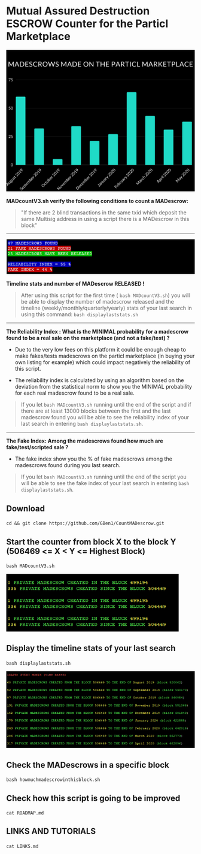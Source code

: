 # Mutual Assured Destruction ESCROW Counter for the Particl Marketplace

![Screenshot](MAD.png)


**MADcountV3.sh verify the following conditions to count a MADescrow:**

>"If there are 2 blind transactions in the same txid which deposit the same Multisig address in using a script there is a MADescrow in this block"

***

![Screenshot](indexes.png)

**Timeline stats and number of MADescrow RELEASED !**

>After using this script for the first time ( `bash MADcountV3.sh`) you will be able to display the number of madescrow released and the timeline (weekly/monthly/quarterly/yearly) stats of your last search in using this command: `bash displaylaststats.sh`

***

**The Reliability Index : What is the MINIMAL probability for a madescrow found to be a real sale on the marketplace (and not a fake/test) ?**

 - Due to the very low fees on this platform it could be enough cheap to make fakes/tests madescrows on the particl marketplace (in buying your own listing for example) which could impact negatively the reliability of this script. 
 
 - The reliability index is calculated by using an algorithm based on the deviation from the statistical norm to show you the MINIMAL probability for each real madescrow found to be a real sale.

>If you let `bash MADcountV3.sh` running until the end of the script and if there are at least 13000 blocks between the first and the last madescrow found you will be able to see the reliability index of your last search in entering `bash displaylaststats.sh`. 

***

**The Fake Index: Among the madescrows found how much are fake/test/scripted sale ?**

- The fake index show you the % of fake madescrows among the madescrows found during you last search.

>If you let `bash MADcountV3.sh` running until the end of the script you will be able to see the fake index of your last search in entering `bash displaylaststats.sh`. 

## Download

`cd && git clone https://github.com/GBen1/CountMADescrow.git`

## Start the counter from block X to the block Y  (506469 <= X < Y <= Highest Block)

`bash MADcountV3.sh`

![Screenshot](/IMG/madcount.png)

## Display the timeline stats of your last search 

`bash displaylaststats.sh`

![Screenshot](/IMG/timebasedstats.png)

## Check the MADescrows in a specific block

 `bash howmuchmadescrowinthisblock.sh`
 
 ## Check how this script is going to be improved
 
  `cat ROADMAP.md`
 
 ## LINKS AND TUTORIALS

`cat LINKS.md`
